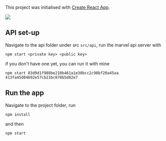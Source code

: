 This project was initialised with [Create React App](https://github.com/facebookincubator/create-react-app).

![](https://media.giphy.com/media/vFKqnCdLPNOKc/giphy.gif)

## API set-up
Navigate to the api folder under src ```src/api```, run the marvel api server with

``` npm start <private key> <public key> ```

if you don't have one yet, you can run it with mine

``` npm start 83d9d1f988be210b461a1e30bcc2c98bf20a45aa 413fa45d04692e57cb21bc878b5d82e7 ```


## Run the app
Navigate to the project folder, run

``` npm install ```

and then

``` npm start ```


